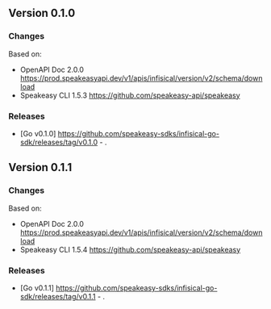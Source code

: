 

## Version 0.1.0
### Changes
Based on:
- OpenAPI Doc 2.0.0 https://prod.speakeasyapi.dev/v1/apis/infisical/version/v2/schema/download
- Speakeasy CLI 1.5.3 https://github.com/speakeasy-api/speakeasy
### Releases
- [Go v0.1.0] https://github.com/speakeasy-sdks/infisical-go-sdk/releases/tag/v0.1.0 - .

## Version 0.1.1
### Changes
Based on:
- OpenAPI Doc 2.0.0 https://prod.speakeasyapi.dev/v1/apis/infisical/version/v2/schema/download
- Speakeasy CLI 1.5.4 https://github.com/speakeasy-api/speakeasy
### Releases
- [Go v0.1.1] https://github.com/speakeasy-sdks/infisical-go-sdk/releases/tag/v0.1.1 - .